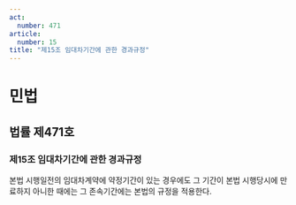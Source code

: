 ```yaml
---
act:
  number: 471
article:
  number: 15
title: "제15조 임대차기간에 관한 경과규정"
---
```

# 민법

## 법률 제471호

### 제15조 임대차기간에 관한 경과규정

본법 시행일전의 임대차계약에 약정기간이 있는 경우에도 그 기간이 본법 시행당시에 만료하지 아니한 때에는 그 존속기간에는 본법의 규정을 적용한다.
